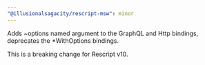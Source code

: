 ```yaml
---
"@illusionalsagacity/rescript-msw": minor
---
```


Adds ~options named argument to the GraphQL and Http bindings, deprecates the \*WithOptions bindings.

This is a breaking change for Rescript v10.

